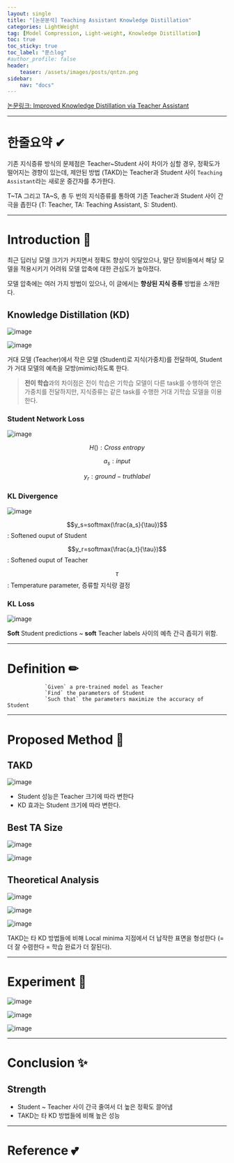 ```yaml
---
layout: single
title: "[논문분석] Teaching Assistant Knowledge Distillation"
categories: LightWeight
tag: [Model Compression, Light-weight, Knowledge Distillation]
toc: true
toc_sticky: true
toc_label: "쭌스log"
#author_profile: false
header:
    teaser: /assets/images/posts/qntzn.png
sidebar:
    nav: "docs"
---
```


[논문링크: Improved Knowledge Distillation via Teacher Assistant](https://arxiv.org/abs/1902.03393)

****
# 한줄요약 ✔
기존 지식증류 방식의 문제점은 Teacher~Student 사이 차이가 심할 경우, 정확도가 떨어지는 경향이 있는데, 제안된 방법 (TAKD)는 Teacher과 Student 사이 `Teaching Assistant`라는 새로운 중간자를 추가한다.

T~TA 그리고 TA~S, 총 두 번의 지식증류를 통하여 기존 Teacher과 Student 사이 간극을 좁힌다 (T: Teacher, TA: Teaching Assistant, S: Student).

****
# Introduction 🙌
최근 딥러닝 모델 크기가 커지면서 정확도 향상이 잇달았으나, 말단 장비들에서 해당 모델을 적용시키기 어려워 모델 압축에 대한 관심도가 높아졌다.

모델 압축에는 여러 가지 방법이 있으나, 이 글에서는 **향상된 지식 증류** 방법을 소개한다.

## Knowledge Distillation (KD)
![image](https://user-images.githubusercontent.com/39285147/218952582-3a96a0f5-9164-4944-bfed-213e2a5d218a.png)

![image](https://user-images.githubusercontent.com/39285147/218954499-dad9bb52-ee05-4a89-9f72-ea1005130014.png)

거대 모델 (Teacher)에서 작은 모델 (Student)로 지식(가중치)를 전달하여, Student가 거대 모델의 예측을 모방(mimic)하도록 한다.

> **전이 학습**과의 차이점은 전이 학습은 기학습 모델이 다른 task를 수행하여 얻은 가중치를 전달하지만, 지식증류는 같은 task를 수행한 거대 기학습 모델을 이용한다.

### Student Network Loss
![image](https://user-images.githubusercontent.com/39285147/218953667-0fc3b4ed-d509-4249-b729-10f840ccf3aa.png)

$$H(): Cross\ entropy$$

$$a_s: input$$

$$y_r: ground-truth label$$

### KL Divergence
![image](https://user-images.githubusercontent.com/39285147/218953966-9f88bd20-acb7-4309-ac8c-f275ad5a3cf4.png)

$$y_s=softmax(\frac{a_s}{\tau})$$: Softened ouput of Student

$$y_r=softmax(\frac{a_t}{\tau})$$: Softened ouput of Teacher

$$\tau$$: Temperature parameter, 증류할 지식량 결정  

### KL Loss
![image](https://user-images.githubusercontent.com/39285147/218954379-f99fb037-23c1-43ab-bb84-0d1cea5aafb1.png)

**Soft** Student predictions ~ **soft** Teacher labels 사이의 예측 간극 좁히기 위함.

****
# Definition ✏
                `Given` a pre-trained model as Teacher
                `Find` the parameters of Student
                `Such that` the parameters maximize the accuracy of Student

****
# Proposed Method 🧿
## TAKD
![image](https://user-images.githubusercontent.com/39285147/218954794-ab46c33e-d314-448e-ad5d-61b6beb7fb3a.png)

- Student 성능은 Teacher 크기에 따라 변한다
- KD 효과는 Student 크기에 따라 변한다.

## Best TA Size
![image](https://user-images.githubusercontent.com/39285147/218955761-a7cd5a33-75e5-421b-a236-fc8886afb25f.png)

![image](https://user-images.githubusercontent.com/39285147/218955902-4767f8c2-e33e-45c6-919d-57f56fe22666.png)

## Theoretical Analysis
![image](https://user-images.githubusercontent.com/39285147/218956915-13a798f9-2ec0-49f5-892e-c668c2314c43.png)

![image](https://user-images.githubusercontent.com/39285147/218957010-204c4ca3-3e4a-44cb-b7f0-1187fd164450.png)

![image](https://user-images.githubusercontent.com/39285147/218957071-e9fbd9ab-c56a-48c7-9264-14838b9015a6.png)

TAKD는 타 KD 방법들에 비해 Local minima 지점에서 더 납작한 표면을 형성한다 (= 더 잘 수렴한다 = 학습 완료가 더 잘된다).

****
# Experiment 👀
![image](https://user-images.githubusercontent.com/39285147/218955621-c4901e88-7e0d-4659-bfc0-d29c25eee5be.png)

![image](https://user-images.githubusercontent.com/39285147/218955694-13b68973-156a-4185-a1b0-17e71d063ef4.png)

![image](https://user-images.githubusercontent.com/39285147/218956041-e9ce64d0-3c4b-4ff3-a96e-a4e307ea3bd6.png)


****
# Conclusion ✨
## Strength
- Student ~ Teacher 사이 간극 줄여서 더 높은 정확도 끌어냄
- TAKD는 타 KD 방법들에 비해 높은 성능

****
# Reference 💕